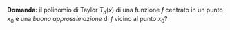 **Domanda:** il polinomio di Taylor $T_n(x)$ di una funzione $f$ centrato in un punto $x_0$ è una *buona approssimazione* di $f$ vicino al punto $x_0$?